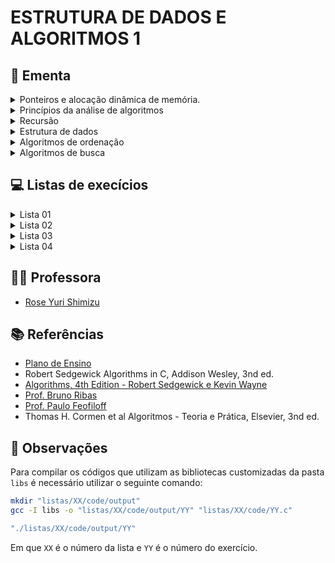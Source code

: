 # ESTRUTURA DE DADOS E ALGORITMOS 1

## :book: Ementa

<div>
    <details>
        <summary>Ponteiros e alocação dinâmica de memória.</summary>
    </details>
    <details>
        <summary>Princípios da análise de algoritmos</summary>
        <ul>
            <li>Complexidade computacional.</li>
            <li>Análise assintótica: notação Big-O.</li>
        </ul>
    </details>
    <details>
        <summary>Recursão</summary>
        <ul>
            <li>Algoritmos recursivos</li>
            <li>Método da divisão e conquista</li>
        </ul>
    </details>
    <details>
        <summary>Estrutura de dados</summary>
        <ul>
            <li>Elementares (lineares):</li>
                <ul>
                    <li>Arrays e listas</li>
                    <li>Listas encadeadas.</li>
                </ul>
            <li>Tipos abstratos de dados</li>
                <ul>
                    <li>Filas</li>
                    <li>Pilhas</li>
                    <li>Árvores binárias</li>
                </ul>
        </ul>
    </details>
    <details>
        <summary>Algoritmos de ordenação</summary>
        <ul>
            <li>Métodos elementares:</li>
                <ul>
                    <li>Selection Sort</li>
                    <li>Insertion Sort</li>
                    <li>Bubble Sort</li>
                </ul>
            <li>Quicksort</li>
            <li>Mergesort</li>
            <li>Filas de prioridades e heapsort</li>
            <li>Radix sorting</li>
        </ul>
    </details>
    <details>
        <summary>Algoritmos de busca</summary>
        <ul>
            <li>Busca sequencial</li>
            <li>Busca binária</li>
            <li>Árvores de busca binária</li>
        </ul>
    </details>
</div>

## :computer: Listas de execícios

<div>
    <details>
        <summary>Lista 01</summary>
        <ul>
            <li><a target='_self' href='https://github.com/unbytes/eda1/tree/main/listas/01/code/(A)-ola-mundo.c'>(A) Ola Mundo</a></li>
            <li><a target='_self' href='https://github.com/unbytes/eda1/tree/main/listas/01/code/(B)-pedágio.c'>(B) Pedágio</a></li>
            <li><a target='_self' href='https://github.com/unbytes/eda1/tree/main/listas/01/code/(C)-distância-de-manhattan.c'>(C) Distância De Manhattan</a></li>
            <li><a target='_self' href='https://github.com/unbytes/eda1/tree/main/listas/01/code/(D)-transporte.c'>(D) Transporte</a></li>
            <li><a target='_self' href='https://github.com/unbytes/eda1/tree/main/listas/01/code/(E)-zerinho-ou-um.c'>(E) Zerinho Ou Um</a></li>
            <li><a target='_self' href='https://github.com/unbytes/eda1/tree/main/listas/01/code/(F)-cartas.c'>(F) Cartas</a></li>
            <li><a target='_self' href='https://github.com/unbytes/eda1/tree/main/listas/01/code/(G)-frota-de-táxi.c'>(G) Frota De Táxi</a></li>
            <li><a target='_self' href='https://github.com/unbytes/eda1/tree/main/listas/01/code/(H)-bafo.c'>(H) Bafo</a></li>
            <li><a target='_self' href='https://github.com/unbytes/eda1/tree/main/listas/01/code/(I)-elevador.c'>(I) Elevador</a></li>
            <li><a target='_self' href='https://github.com/unbytes/eda1/tree/main/listas/01/code/(J)-thums.c'>(J) Thums</a></li>
            <li><a target='_self' href='https://github.com/unbytes/eda1/tree/main/listas/01/code/(L)-calculando.c'>(L) Calculando</a></li>
            <li><a target='_self' href='https://github.com/unbytes/eda1/tree/main/listas/01/code/(M)-vetor-2.c'>(M) Vetor 2</a></li>
            <li><a target='_self' href='https://github.com/unbytes/eda1/tree/main/listas/01/code/(N)-vetor-5.c'>(N) Vetor 5</a></li>
            <li><a target='_self' href='https://github.com/unbytes/eda1/tree/main/listas/01/code/(O)-vetor-3.c'>(O) Vetor 3</a></li>
            <li><a target='_self' href='https://github.com/unbytes/eda1/tree/main/listas/01/code/(P)-índices-pares-e-ímpares.c'>(P) Índices Pares E Ímpares</a></li>
            <li><a target='_self' href='https://github.com/unbytes/eda1/tree/main/listas/01/code/(Q)-aeroporto.c'>(Q) Aeroporto</a></li>
            <li><a target='_self' href='https://github.com/unbytes/eda1/tree/main/listas/01/code/(R)-chuva.c'>(R) Chuva</a></li>
            <li><a target='_self' href='https://github.com/unbytes/eda1/tree/main/listas/01/code/(S)-campo-de-minhocas.c'>(S) Campo De Minhocas</a></li>
            <li><a target='_self' href='https://github.com/unbytes/eda1/tree/main/listas/01/code/(T)-string-1.c'>(T) String 1</a></li>
            <li><a target='_self' href='https://github.com/unbytes/eda1/tree/main/listas/01/code/(U)-string-2.c'>(U) String 2</a></li>
            <li><a target='_self' href='https://github.com/unbytes/eda1/tree/main/listas/01/code/(V)-senha-da-tia.c'>(V) Senha Da Tia</a></li>
            <li><a target='_self' href='https://github.com/unbytes/eda1/tree/main/listas/01/code/(X)-letras.c'>(X) Letras</a></li>
            <li><a target='_self' href='https://github.com/unbytes/eda1/tree/main/listas/01/code/(Z)-quem-vai-ser-reprovado.c'>(Z) Quem Vai Ser Reprovado</a></li>
    </ul>
    </details>
    <details>
        <summary>Lista 02</summary>
        <ul>
            <li><a target='_self' href='https://github.com/unbytes/eda1/tree/main/listas/02/code/(A)-swap.c'>(A) Swap</a></li>
            <li><a target='_self' href='https://github.com/unbytes/eda1/tree/main/listas/02/code/(B)-f91.c'>(B) F91</a></li>
            <li><a target='_self' href='https://github.com/unbytes/eda1/tree/main/listas/02/code/(C)-move-os-xs.c'>(C) Move Os Xs</a></li>
            <li><a target='_self' href='https://github.com/unbytes/eda1/tree/main/listas/02/code/(D)-rumo-aos-9s.c'>(D) Rumo Aos 9S</a></li>
            <li><a target='_self' href='https://github.com/unbytes/eda1/tree/main/listas/02/code/(E)-soma-dos-dígitos.c'>(E) Soma Dos Dígitos</a></li>
            <li><a target='_self' href='https://github.com/unbytes/eda1/tree/main/listas/02/code/(F)-fibonacci-espertinho.c'>(F) Fibonacci Espertinho</a></li>
            <li><a target='_self' href='https://github.com/unbytes/eda1/tree/main/listas/02/code/(G)-pares-de-caracteres.c'>(G) Pares De Caracteres</a></li>
            <li><a target='_self' href='https://github.com/unbytes/eda1/tree/main/listas/02/code/(H)-troca-x-por-y.c'>(H) Troca X Por Y</a></li>
            <li><a target='_self' href='https://github.com/unbytes/eda1/tree/main/listas/02/code/(I)-string-ao-contrário.c'>(I) String Ao Contrário</a></li>
            <li><a target='_self' href='https://github.com/unbytes/eda1/tree/main/listas/02/code/(J)-maior-substring.c'>(J) Maior Substring</a></li>
            <li><a target='_self' href='https://github.com/unbytes/eda1/tree/main/listas/02/code/(L)-ultrapassa-minimamente.c'>(L) Ultrapassa Minimamente</a></li>
            <li><a target='_self' href='https://github.com/unbytes/eda1/tree/main/listas/02/code/(M)-buscar.c'>(M) Buscar</a></li>
            <li><a target='_self' href='https://github.com/unbytes/eda1/tree/main/listas/02/code/(N)-dividir.c'>(N) Dividir</a></li>
            <li><a target='_self' href='https://github.com/unbytes/eda1/tree/main/listas/02/code/(O)-impressão.c'>(O) Impressão</a></li>
            <li><a target='_self' href='https://github.com/unbytes/eda1/tree/main/listas/02/code/(P)-inserção.c'>(P) Inserção</a></li>
            <li><a target='_self' href='https://github.com/unbytes/eda1/tree/main/listas/02/code/(Q)-juntar.c'>(Q) Juntar</a></li>
            <li><a target='_self' href='https://github.com/unbytes/eda1/tree/main/listas/02/code/(R)-remoção.c'>(R) Remoção</a></li>
    </ul>
    </details>
    <details>
        <summary>Lista 03</summary>
        <ul>
            <li><a target='_self' href='https://github.com/unbytes/eda1/tree/main/listas/03/code/(01)-desenfileira-circular.c'>(01) Desenfileira Circular</a></li>
            <li><a target='_self' href='https://github.com/unbytes/eda1/tree/main/listas/03/code/(02)-desenfileira-lista-encadeada.c'>(02) Desenfileira Lista Encadeada</a></li>
            <li><a target='_self' href='https://github.com/unbytes/eda1/tree/main/listas/03/code/(03)-desenfileira-lista-estática.c'>(03) Desenfileira Lista Estática</a></li>
            <li><a target='_self' href='https://github.com/unbytes/eda1/tree/main/listas/03/code/(04)-enfileira-circular.c'>(04) Enfileira Circular</a></li>
            <li><a target='_self' href='https://github.com/unbytes/eda1/tree/main/listas/03/code/(05)-enfileira-lista-encadeada.c'>(05) Enfileira Lista Encadeada</a></li>
            <li><a target='_self' href='https://github.com/unbytes/eda1/tree/main/listas/03/code/(06)-enfileira-lista-estática.c'>(06) Enfileira Lista Estática</a></li>
            <li><a target='_self' href='https://github.com/unbytes/eda1/tree/main/listas/03/code/(07)-filas-lista-encadeada.c'>(07) Filas Lista Encadeada</a></li>
            <li><a target='_self' href='https://github.com/unbytes/eda1/tree/main/listas/03/code/(08)-filas-lista-estática.c'>(08) Filas Lista Estática</a></li>
            <li><a target='_self' href='https://github.com/unbytes/eda1/tree/main/listas/03/code/(09)-jogando-cartas-fora.c'>(09) Jogando Cartas Fora</a></li>
            <li><a target='_self' href='https://github.com/unbytes/eda1/tree/main/listas/03/code/(10)-string-ao-contrário.c'>(10) String Ao Contrário</a></li>
            <li><a target='_self' href='https://github.com/unbytes/eda1/tree/main/listas/03/code/(11)-botas-perdidas.c'>(11) Botas Perdidas</a></li>
            <li><a target='_self' href='https://github.com/unbytes/eda1/tree/main/listas/03/code/(12)-vivo-ou-morto.c'>(12) Vivo Ou Morto</a></li>
            <li><a target='_self' href='https://github.com/unbytes/eda1/tree/main/listas/03/code/(13)-expressões.c'>(13) Expressões</a></li>
            <li><a target='_self' href='https://github.com/unbytes/eda1/tree/main/listas/03/code/(14)-elevator-trouble.c'>(14) Elevator Trouble</a></li>
            <li><a target='_self' href='https://github.com/unbytes/eda1/tree/main/listas/03/code/(15)-street-parade.c'>(15) Street Parade</a></li>
            <li><a target='_self' href='https://github.com/unbytes/eda1/tree/main/listas/03/code/(16)-desenfileira-circular.c'>(16) Desenfileira Circular</a></li>
            <li><a target='_self' href='https://github.com/unbytes/eda1/tree/main/listas/03/code/(17)-pilhas-desempilha-1.c'>(17) Pilhas Desempilha 1</a></li>
            <li><a target='_self' href='https://github.com/unbytes/eda1/tree/main/listas/03/code/(18)-pilhas-desempilha-2.c'>(18) Pilhas Desempilha 2</a></li>
            <li><a target='_self' href='https://github.com/unbytes/eda1/tree/main/listas/03/code/(19)-pilhas-empilha-1.c'>(19) Pilhas Empilha 1</a></li>
            <li><a target='_self' href='https://github.com/unbytes/eda1/tree/main/listas/03/code/(20)-pilhas-empilha-2.c'>(20) Pilhas Empilha 2</a></li>
            <li><a target='_self' href='https://github.com/unbytes/eda1/tree/main/listas/03/code/(21)-representação-de-pilhas-em-listas-encadeadas.c'>(21) Representação De Pilhas Em Listas Encadeadas</a></li>
            <li><a target='_self' href='https://github.com/unbytes/eda1/tree/main/listas/03/code/(22)-representação-de-pilhas-em-vetores.c'>(22) Representação De Pilhas Em Vetores</a></li>
            <li><a target='_self' href='https://github.com/unbytes/eda1/tree/main/listas/03/code/(23)-árvores-percurso-inorder.c'>(23) Árvores Percurso Inorder</a></li>
            <li><a target='_self' href='https://github.com/unbytes/eda1/tree/main/listas/03/code/(24)-árvores-percurso-postorder.c'>(24) Árvores Percurso Postorder</a></li>
            <li><a target='_self' href='https://github.com/unbytes/eda1/tree/main/listas/03/code/(25)-árvores-percurso-preorder.c'>(25) Árvores Percurso Preorder</a></li>
    </ul>
    </details>
    <details>
        <summary>Lista 04</summary>
        <ul>
            <li><a target='_self' href='https://github.com/unbytes/eda1/tree/main/listas/04/code/(A)-ordenação-por-bolha.c'>(A) Ordenação Por Bolha</a></li>
            <li><a target='_self' href='https://github.com/unbytes/eda1/tree/main/listas/04/code/(B)-ordenação-por-seleção.c'>(B) Ordenação Por Seleção</a></li>
            <li><a target='_self' href='https://github.com/unbytes/eda1/tree/main/listas/04/code/(C)-ordenação-por-inserção.c'>(C) Ordenação Por Inserção</a></li>
            <li><a target='_self' href='https://github.com/unbytes/eda1/tree/main/listas/04/code/(D)-implemente-o-merge-sort.c'>(D) Implemente O Merge Sort</a></li>
            <li><a target='_self' href='https://github.com/unbytes/eda1/tree/main/listas/04/code/(E)-ordenação-sem-laços.c'>(E) Ordenação Sem Laços</a></li>
            <li><a target='_self' href='https://github.com/unbytes/eda1/tree/main/listas/04/code/(F)-analisando-dados-de-degustação.c'>(F) Analisando Dados De Degustação</a></li>
            <li><a target='_self' href='https://github.com/unbytes/eda1/tree/main/listas/04/code/(G)-ordenação-eficiente.c'>(G) Ordenação Eficiente</a></li>
            <li><a target='_self' href='https://github.com/unbytes/eda1/tree/main/listas/04/code/(H)-busca-binária.c'>(H) Busca Binária</a></li>
            <li><a target='_self' href='https://github.com/unbytes/eda1/tree/main/listas/04/code/(I)-busca-geral-num-conjunto-não-ordenado.c'>(I) Busca Geral Num Conjunto Não Ordenado</a></li>
            <li><a target='_self' href='https://github.com/unbytes/eda1/tree/main/listas/04/code/(J)-número-proibido.c'>(J) Número Proibido</a></li>
            <li><a target='_self' href='https://github.com/unbytes/eda1/tree/main/listas/04/code/(L)-pesquisa-instruções.c'>(L) Pesquisa Instruções</a></li>
            <li><a target='_self' href='https://github.com/unbytes/eda1/tree/main/listas/04/code/(M)-o-fantástico-jáspison.c'>(M) O Fantástico Jáspison</a></li>
            <li><a target='_self' href='https://github.com/unbytes/eda1/tree/main/listas/04/code/(N)-eleição-ursal.c'>(N) Eleição Ursal</a></li>
            <li><a target='_self' href='https://github.com/unbytes/eda1/tree/main/listas/04/code/(O)-números-malucos-únicos-reinseridos.c'>(O) Números Malucos Únicos Reinseridos</a></li>
    </ul>
    </details>
</div>

## :man_teacher: Professora

- [Rose Yuri Shimizu](https://sigaa.unb.br/sigaa/public/docente/portal.jsf?siape=1276557)

## :books: Referências

- [Plano de Ensino](https://fga.rysh.com.br/eda1/)
- Robert Sedgewick Algorithms in C, Addison Wesley, 3nd ed.
- [Algorithms, 4th Edition - Robert Sedgewick e Kevin Wayne](https://algs4.cs.princeton.edu/home/)
- [Prof. Bruno Ribas](https://www.brunoribas.com.br/)
- [Prof. Paulo Feofiloff](https://www.ime.usp.br/~pf/algoritmos/index.html#C-language)
- Thomas H. Cormen et al Algoritmos - Teoria e Prática, Elsevier, 3nd ed.

## :dart: Observações

Para compilar os códigos que utilizam as bibliotecas customizadas da pasta `libs` é necessário utilizar o seguinte comando:

```bash
mkdir "listas/XX/code/output"
gcc -I libs -o "listas/XX/code/output/YY" "listas/XX/code/YY.c"

"./listas/XX/code/output/YY"
```

Em que `XX` é o número da lista e `YY` é o número do exercício.
